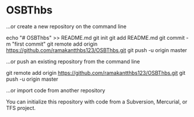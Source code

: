 # OSBThbs

…or create a new repository on the command line

echo "# OSBThbs" >> README.md
git init
git add README.md
git commit -m "first commit"
git remote add origin https://github.com/ramakantthbs123/OSBThbs.git
git push -u origin master

…or push an existing repository from the command line

git remote add origin https://github.com/ramakantthbs123/OSBThbs.git
git push -u origin master

…or import code from another repository

You can initialize this repository with code from a Subversion, Mercurial, or TFS project.
